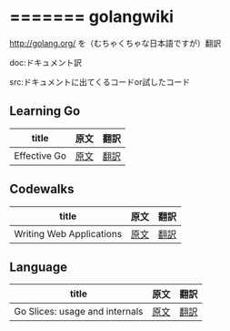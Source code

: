 =======
golangwiki
==========

http://golang.org/ を（むちゃくちゃな日本語ですが）翻訳

doc:ドキュメント訳


src:ドキュメントに出てくるコードor試したコード

## Learning Go
title | 原文 | 翻訳
------|-----|-----
Effective Go | [原文](http://golang.org/doc/effective_go.html) | [翻訳](https://github.com/kwmt/golangwiki/blob/master/doc/Documents/GoArticles/LearningGo/EffectiveGo.md)  


## Codewalks
title | 原文 | 翻訳
------|-----|-----
Writing Web Applications | [原文](http://golang.org/doc/articles/wiki/) | [翻訳](https://github.com/kwmt/golangwiki/blob/master/doc/Documents/GoArticles/CodeWalks/WritingWebApplications.md)

## Language
title | 原文 | 翻訳
------|-----|-----
Go Slices: usage and internals | [原文](http://golang.org/doc/articles/slices_usage_and_internals.html) | [翻訳](https://github.com/kwmt/golangwiki/blob/master/doc/Documents/GoArticles/Language/GoSlices.md)  
